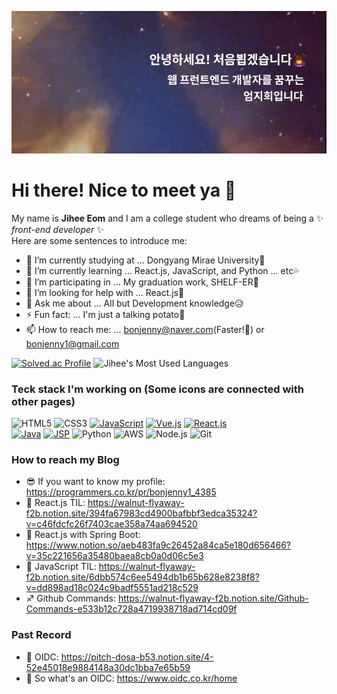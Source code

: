 ![Intro.gif](./intro.gif)

# Hi there! Nice to meet ya 👋

My name is **Jihee Eom** and I am a college student who dreams of being a ✨ _front-end developer_ ✨ \
Here are some sentences to introduce me:

- 🔭 I’m currently studying at    ... Dongyang Mirae University🏫
- 🌱 I’m currently learning       ... React.js, JavaScript, and Python ... etc💦
- 👯 I’m participating in         ... My graduation work, SHELF-ER📕
- 🤔 I’m looking for help with    ... React.js💙
- 💬 Ask me about                 ... All but Development knowledge😥
- ⚡ Fun fact:                    ... I'm just a talking potato🥔
- 📫 How to reach me:             ... bonjenny@naver.com(Faster!💨) or bonjenny1@gmail.com

<!-- ![Jihee's GitHub stats](https://github-readme-stats.vercel.app/api?username=bonjenny&theme=buefy&show_icons=true) -->
[![Solved.ac Profile](http://mazassumnida.wtf/api/generate_badge?boj=bonjenny)](https://solved.ac/bonjenny)
![Jihee's Most Used Languages](https://github-readme-stats.vercel.app/api/top-langs/?username=bonjenny&theme=material-palenight&layout=compact)

<!--
[![Readme Card](https://github-readme-stats.vercel.app/api/pin/?username=bonjenny&repo=2020-1JS)](https://github.com/bonjenny/2020-1JS)
[![Readme Card](https://github-readme-stats.vercel.app/api/pin/?username=parkjg20&repo=movieIntroduce)](https://github.com/parkjg20/movieIntroduce/) \
[![Readme Card](https://github-readme-stats.vercel.app/api/pin/?username=bonjenny&repo=2021-2JSP)](https://github.com/bonjenny/2021-2JSP)
[![Readme Card](https://github-readme-stats.vercel.app/api/pin/?username=SHELF-ER&repo=front-end)](https://github.com/SHELF-ER/front-end) \
[![Readme Card](https://github-readme-stats.vercel.app/api/pin/?username=bonjenny&repo=2022-1CodingTest)](https://github.com/bonjenny/2022-1CodingTest)
[![Readme Card](https://github-readme-stats.vercel.app/api/pin/?username=bonjenny&repo=2022-1React.js)](https://github.com/bonjenny/2022-1React.js)
-->

### Teck stack I'm working on (Some icons are connected with other pages)
![HTML5](https://img.shields.io/badge/-HTML5-d13a11?style=for-the-badge&logo=html5&logoColor=ffffff)
![CSS3](https://img.shields.io/badge/-CSS3-007acc?style=for-the-badge&logo=css3)
[![JavaScript](https://img.shields.io/badge/-JavaScript-%23f7df1c?style=for-the-badge&logo=javascript&logoColor=000000&labelColor=%23f7df1c&color=%23ffce5a)](https://github.com/bonjenny/2020-1JS)
[![Vue.js](https://img.shields.io/badge/-Vue.js-3fba79?style=for-the-badge&logo=vue.js&logoColor=ffffff)](https://github.com/bonjenny/2021-1VueBoard)
[![React.js](https://img.shields.io/badge/-React.js-59d8ff?style=for-the-badge&logo=react&logoColor=000000)](https://github.com/bonjenny/2022-1React.js) \
[![Java](https://img.shields.io/badge/-Java-b30000?style=for-the-badge&logo=java&logoColor=ffffff)](https://github.com/bonjenny/2020-2Java)
[![JSP](https://img.shields.io/badge/-JSP-%23f7df1c?style=for-the-badge&logo=java&logoColor=ff0000&labelColor=%2381b7ccc&color=%2381b7cc)](https://github.com/bonjenny/2021-2JSP)
![Python](https://img.shields.io/badge/-Python-21649c?style=for-the-badge&logo=python&logoColor=ffdb12)
![AWS](https://img.shields.io/badge/-AWS-232F3E?style=for-the-badge&logo=AmazonAWS&logoColor=ffffff)
![Node.js](https://img.shields.io/badge/-Node.js-43853d?style=for-the-badge&logo=Node.js&logoColor=ffffff)
![Git](https://img.shields.io/badge/-Git-f05032?style=for-the-badge&logo=git&logoColor=ffffff)
<!-- ![TypeScript](https://img.shields.io/badge/-Typescript-007acc?style=for-the-badge&logo=typescript&logoColor=ffffff) -->

### How to reach my Blog

- 😎 If you want to know my profile: https://programmers.co.kr/pr/bonjenny1_4385
- 💙 React.js TIL: https://walnut-flyaway-f2b.notion.site/394fa67983cd4900bafbbf3edca35324?v=c46fdcfc26f7403cae358a74aa694520
- 💚 React.js with Spring Boot: https://www.notion.so/aeb483fa9c26452a84ca5e180d656466?v=35c221656a35480baea8cb0a0d06c5e3
- 💜 JavaScript TIL: https://walnut-flyaway-f2b.notion.site/6dbb574c6ee5494db1b65b628e8238f8?v=dd898ad18c024c9badf5551ad218c529
- ♐ Github Commands: https://walnut-flyaway-f2b.notion.site/Github-Commands-e533b12c728a4719938718ad714cd09f

### Past Record

- 🎈 OIDC: https://pitch-dosa-b53.notion.site/4-52e45018e9884148a30dc1bba7e65b59
- 🧨 So what's an OIDC: https://www.oidc.co.kr/home
